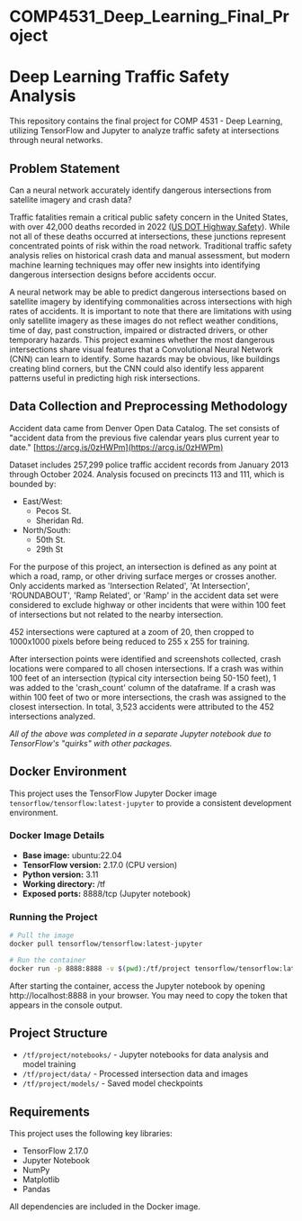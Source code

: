 # COMP4531_Deep_Learning_Final_Project

# Deep Learning Traffic Safety Analysis
This repository contains the final project for COMP 4531 - Deep Learning, utilizing TensorFlow and Jupyter to analyze traffic safety at intersections through neural networks.

## Problem Statement

Can a neural network accurately identify dangerous intersections from satellite imagery and crash data?

Traffic fatalities remain a critical public safety concern in the United States, with over 42,000 deaths recorded in 2022 ([US DOT Highway Safety](https://highways.dot.gov/safety/about-safety)). While not all of these deaths occurred at intersections, these junctions represent concentrated points of risk within the road network. Traditional traffic safety analysis relies on historical crash data and manual assessment, but modern machine learning techniques may offer new insights into identifying dangerous intersection designs before accidents occur.

A neural network may be able to predict dangerous intersections based on satellite imagery by identifying commonalities across intersections with high rates of accidents. It is important to note that there are limitations with using only satellite imagery as these images do not reflect weather conditions, time of day, past construction, impaired or distracted drivers, or other temporary hazards. This project examines whether the most dangerous intersections share visual features that a Convolutional Neural Network (CNN) can learn to identify. Some hazards may be obvious, like buildings creating blind corners, but the CNN could also identify less apparent patterns useful in predicting high risk intersections.

## Data Collection and Preprocessing Methodology

Accident data came from Denver Open Data Catalog. The set consists of "accident data from the previous five calendar years plus current year to date." [https://arcg.is/0zHWPm](https://arcg.is/0zHWPm)

Dataset includes 257,299 police traffic accident records from January 2013 through October 2024. Analysis focused on precincts 113 and 111, which is bounded by:
- East/West:
    - Pecos St.
    - Sheridan Rd.
- North/South: 
    - 50th St.
    - 29th St

For the purpose of this project, an intersection is defined as any point at which a road, ramp, or other driving surface merges or crosses another. Only accidents marked as 'Intersection Related', 'At Intersection', 'ROUNDABOUT', 'Ramp Related', or 'Ramp' in the accident data set were considered to exclude highway or other incidents that were within 100 feet of intersections but not related to the nearby intersection.

452 intersections were captured at a zoom of 20, then cropped to 1000x1000 pixels before being reduced to 255 x 255 for training.

After intersection points were identified and screenshots collected, crash locations were compared to all chosen intersections. If a crash was within 100 feet of an intersection (typical city intersection being 50-150 feet), 1 was added to the 'crash_count' column of the dataframe. If a crash was within 100 feet of two or more intersections, the crash was assigned to the closest intersection. In total, 3,523 accidents were attributed to the 452 intersections analyzed.

*All of the above was completed in a separate Jupyter notebook due to TensorFlow's "quirks" with other packages.*

## Docker Environment

This project uses the TensorFlow Jupyter Docker image `tensorflow/tensorflow:latest-jupyter` to provide a consistent development environment.

### Docker Image Details

- **Base image:** ubuntu:22.04
- **TensorFlow version:** 2.17.0 (CPU version)
- **Python version:** 3.11
- **Working directory:** /tf
- **Exposed ports:** 8888/tcp (Jupyter notebook)

### Running the Project

```bash
# Pull the image
docker pull tensorflow/tensorflow:latest-jupyter

# Run the container
docker run -p 8888:8888 -v $(pwd):/tf/project tensorflow/tensorflow:latest-jupyter
```

After starting the container, access the Jupyter notebook by opening http://localhost:8888 in your browser. You may need to copy the token that appears in the console output.

## Project Structure

- `/tf/project/notebooks/` - Jupyter notebooks for data analysis and model training
- `/tf/project/data/` - Processed intersection data and images
- `/tf/project/models/` - Saved model checkpoints

## Requirements

This project uses the following key libraries:
- TensorFlow 2.17.0
- Jupyter Notebook
- NumPy
- Matplotlib
- Pandas

All dependencies are included in the Docker image.
